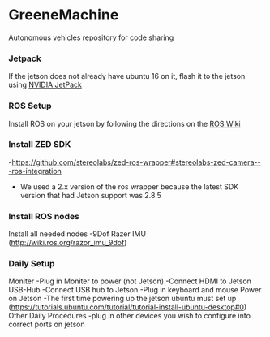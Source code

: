 # GreeneMachine
Autonomous vehicles repository for code sharing

### Jetpack
If the jetson does not already have ubuntu 16 on it, flash it to the jetson using [NVIDIA JetPack](https://developer.nvidia.com/embedded/jetpack)

### ROS Setup
Install ROS on your jetson by following the directions on the [ROS Wiki](http://wiki.ros.org/kinetic/Installation/Ubuntu)

### Install ZED SDK
   -https://github.com/stereolabs/zed-ros-wrapper#stereolabs-zed-camera---ros-integration
   - We used a 2.x version of the ros wrapper because the latest SDK version that had Jetson support was 2.8.5
   
### Install ROS nodes
Install all needed nodes 
  -9Dof Razer IMU (http://wiki.ros.org/razor_imu_9dof)

### Daily Setup
Moniter
  -Plug in Moniter to power (not Jetson)
  -Connect HDMI to Jetson
USB-Hub
  -Connect USB hub to Jetson
  -Plug in keyboard and mouse
Power on Jetson
  -The first time powering up the jetson ubuntu must set up (https://tutorials.ubuntu.com/tutorial/tutorial-install-ubuntu-desktop#0)
Other Daily Procedures
  -plug in other devices you wish to configure into correct ports on jetson
